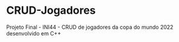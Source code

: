 # CRUD-Jogadores
Projeto Final - INI44 - CRUD de jogadores da copa do mundo 2022 desenvolvido em C++
